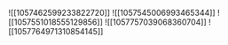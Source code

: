 ![[1057462599233822720]]
![[1057545006993465344]]
![[1057551018555129856]]
![[1057757039068360704]]
![[1057764971310854145]]
